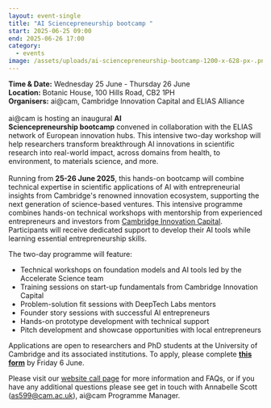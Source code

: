 ```yaml
---
layout: event-single
title: "AI Sciencepreneurship bootcamp "
start: 2025-06-25 09:00
end: 2025-06-26 17:00
category:
  - events
image: /assets/uploads/ai-sciencepreneurship-bootcamp-1200-x-628-px-.png
---
```

**T﻿ime & Date:** Wednesday 25 June - Thursday 26 June\
**Location:** [](https://www.google.com/maps/search/?api=1&query=The%20Keynes%20Library%2C%20Cambridge%20Union%2C%209A%20Bridge%20St%2C%20Cambridge%20CB2%201UB)Botanic House, 100 Hills Road, CB2 1PH\
**Organisers:** ai@cam, Cambridge Innovation Capital and ELIAS Alliance\
\
ai@cam is hosting an inaugural **AI Sciencepreneurship bootcamp** convened in collaboration with the ELIAS network of European innovation hubs. This intensive two-day workshop will help researchers transform breakthrough AI innovations in scientific research into real-world impact, across domains from health, to environment, to materials science, and more. \
\
Running from **25-26 June 2025**, this hands-on bootcamp will combine technical expertise in scientific applications of AI with entrepreneurial insights from Cambridge's renowned innovation ecosystem, supporting the next generation of science-based ventures. This intensive programme combines hands-on technical workshops with mentorship from experienced entrepreneurs and investors from [Cambridge Innovation Capital](https://eur03.safelinks.protection.outlook.com/?url=https%3A%2F%2Fwww.cic.vc%2F&data=05%7C02%7Cas599%40universityofcambridgecloud.onmicrosoft.com%7C88c03253f2ba4dd6b48108dd920d449f%7C49a50445bdfa4b79ade3547b4f3986e9%7C1%7C0%7C638827307878632932%7CUnknown%7CTWFpbGZsb3d8eyJFbXB0eU1hcGkiOnRydWUsIlYiOiIwLjAuMDAwMCIsIlAiOiJXaW4zMiIsIkFOIjoiTWFpbCIsIldUIjoyfQ%3D%3D%7C0%7C%7C%7C&sdata=LaRdngxZJgB%2Fkj1McsbsH06tFMldQVhpIoFs37UUoi0%3D&reserved=0 "https\://eur03.safelinks.protection.outlook.com/?url=https%3a%2f%2fwww.cic.vc%2f&data=05%7c02%7cas599%40universityofcambridgecloud.onmicrosoft.com%7c88c03253f2ba4dd6b48108dd920d449f%7c49a50445bdfa4b79ade3547b4f3986e9%7c1%7c0%7c638827307878632932%7cunknown%7ctwfpbgzsb3d8eyjfbxb0eu1hcgkionrydwusilyioiiwljaumdawmcisilaioijxaw4zmiisikfoijoitwfpbcisilduijoyfq%3d%3d%7c0%7c%7c%7c&sdata=lardngxzjgb%2fkj1mcsbsh06tfmldqvhpiofs37uuoi0%3d&reserved=0"). Participants will receive dedicated support to develop their AI tools while learning essential entrepreneurship skills. 

The two-day programme will feature:

* Technical workshops on foundation models and AI tools led by the Accelerate Science team
* Training sessions on start-up fundamentals from Cambridge Innovation Capital
* Problem-solution fit sessions with DeepTech Labs mentors
* Founder story sessions with successful AI entrepreneurs
* Hands-on prototype development with technical support
* Pitch development and showcase opportunities with local entrepreneurs

Applications are open to researchers and PhD students at the University of Cambridge and its associated institutions. To apply, please complete **[this form](https://docs.google.com/forms/d/e/1FAIpQLSeaeAcdteWplUmaaSiwc25ABxNVeiA2irp1rgBZLGOCmveCxg/viewform)[](<[https://forms.gle/TEQedN8LtdhyJd8dA](https://eur03.safelinks.protection.outlook.com/?url=https%3A%2F%2Fforms.gle%2FTEQedN8LtdhyJd8dA&data=05%7C02%7Cas599%40universityofcambridgecloud.onmicrosoft.com%7C88c03253f2ba4dd6b48108dd920d449f%7C49a50445bdfa4b79ade3547b4f3986e9%7C1%7C0%7C638827307878652482%7CUnknown%7CTWFpbGZsb3d8eyJFbXB0eU1hcGkiOnRydWUsIlYiOiIwLjAuMDAwMCIsIlAiOiJXaW4zMiIsIkFOIjoiTWFpbCIsIldUIjoyfQ%3D%3D%7C0%7C%7C%7C&sdata=qlPO0kcMrtnDEcgZ8yuN9IxF2BZIomCimd%2FpqsqB7T4%3D&reserved=0 "https\://eur03.safelinks.protection.outlook.com/?url=https%3a%2f%2fforms.gle%2fteqedn8ltdhyjd8da&data=05%7c02%7cas599%40universityofcambridgecloud.onmicrosoft.com%7c88c03253f2ba4dd6b48108dd920d449f%7c49a50445bdfa4b79ade3547b4f3986e9%7c1%7c0%7c638827307878652482%7cunknown%7ctwfpbgzsb3d8eyjfbxb0eu1hcgkionrydwusilyioiiwljaumdawmcisilaioijxaw4zmiisikfoijoitwfpbcisilduijoyfq%3d%3d%7c0%7c%7c%7c&sdata=qlpo0kcmrtndecgz8yun9ixf2bziomcimd%2fpqsqb7t4%3d&reserved=0")>)** by Friday 6 June.

Please visit our [website call page](https://ai.cam.ac.uk/calls/ai-sciencepreneurship-bootcamp "https\://ai.cam.ac.uk/calls/ai-sciencepreneurship-bootcamp") for more information and FAQs, or if you have any additional questions please see get in touch with Annabelle Scott ([as599@cam.ac.uk](mailto:as599@cam.ac.uk "mailto\:as599@cam.ac.uk")), ai@cam Programme Manager.